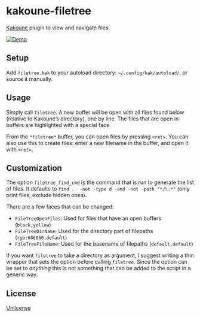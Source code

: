 # kakoune-filetree

[Kakoune](http://kakoune.org) plugin to view and navigate files.

[![Demo](https://asciinema.org/a/160945.png)](https://asciinema.org/a/160945)

## Setup

Add `filetree.kak` to your autoload directory: `~/.config/kak/autoload/`, or source it manually.

## Usage

Simply call `filetree`. A new buffer will be open with all files found below (relative to Kakoune’s directory), one by line. The files that are open in buffers are highlighted with a special face.

From the `*filetree*` buffer, you can open files by pressing `<ret>`. You can also use this to create files: enter a new filename in the buffer, and open it with `<ret>`.

## Customization

The option `filetree_find_cmd` is the command that is run to generate the list of files. It defaults to `find .  -not -type d -and -not -path "*/\.*"` (only print files, exclude hidden ones).

There are a few faces that can be changed:
* `FileTreeOpenFiles`: Used for files that have an open buffers (`black,yellow`)
* `FileTreeDirName`: Used for the directory part of filepaths (`rgb:606060,default`)
* `FileTreeFileName`: Used for the basename of filepaths (`default,default`)

If you want `filetree` to take a directory as argument, I suggest writing a thin wrapper that sets the option before calling `filetree`. Since the option can be set to *anything* this is not something that can be added to the script in a generic way.

## License

[Unlicense](http://unlicense.org)
